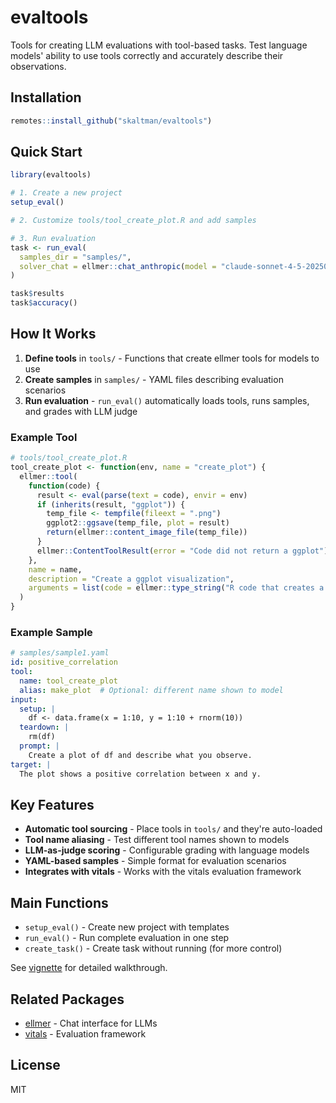 # evaltools

Tools for creating LLM evaluations with tool-based tasks. Test language models' ability to use tools correctly and accurately describe their observations.

## Installation

```r
remotes::install_github("skaltman/evaltools")
```

## Quick Start

```r
library(evaltools)

# 1. Create a new project
setup_eval()

# 2. Customize tools/tool_create_plot.R and add samples

# 3. Run evaluation
task <- run_eval(
  samples_dir = "samples/",
  solver_chat = ellmer::chat_anthropic(model = "claude-sonnet-4-5-20250929")
)

task$results
task$accuracy()
```

## How It Works

1. **Define tools** in `tools/` - Functions that create ellmer tools for models to use
2. **Create samples** in `samples/` - YAML files describing evaluation scenarios
3. **Run evaluation** - `run_eval()` automatically loads tools, runs samples, and grades with LLM judge

### Example Tool

```r
# tools/tool_create_plot.R
tool_create_plot <- function(env, name = "create_plot") {
  ellmer::tool(
    function(code) {
      result <- eval(parse(text = code), envir = env)
      if (inherits(result, "ggplot")) {
        temp_file <- tempfile(fileext = ".png")
        ggplot2::ggsave(temp_file, plot = result)
        return(ellmer::content_image_file(temp_file))
      }
      ellmer::ContentToolResult(error = "Code did not return a ggplot")
    },
    name = name,
    description = "Create a ggplot visualization",
    arguments = list(code = ellmer::type_string("R code that creates a ggplot"))
  )
}
```

### Example Sample

```yaml
# samples/sample1.yaml
id: positive_correlation
tool:
  name: tool_create_plot
  alias: make_plot  # Optional: different name shown to model
input:
  setup: |
    df <- data.frame(x = 1:10, y = 1:10 + rnorm(10))
  teardown: |
    rm(df)
  prompt: |
    Create a plot of df and describe what you observe.
target: |
  The plot shows a positive correlation between x and y.
```

## Key Features

- **Automatic tool sourcing** - Place tools in `tools/` and they're auto-loaded
- **Tool name aliasing** - Test different tool names shown to models
- **LLM-as-judge scoring** - Configurable grading with language models
- **YAML-based samples** - Simple format for evaluation scenarios
- **Integrates with vitals** - Works with the vitals evaluation framework

## Main Functions

- `setup_eval()` - Create new project with templates
- `run_eval()` - Run complete evaluation in one step
- `create_task()` - Create task without running (for more control)

See [vignette](vignettes/getting-started.md) for detailed walkthrough.

## Related Packages

- [ellmer](https://github.com/hadley/ellmer) - Chat interface for LLMs
- [vitals](https://github.com/posit-dev/vitals) - Evaluation framework

## License

MIT
